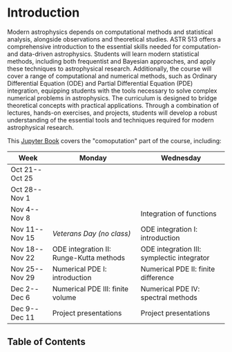 # Introduction

Modern astrophysics depends on computational methods and statistical
analysis, alongside observations and theoretical studies.
ASTR 513 offers a comprehensive introduction to the essential skills
needed for computation- and data-driven astrophysics.
Students will learn modern statistical methods, including both
frequentist and Bayesian approaches, and apply these techniques to
astrophysical research.
Additionally, the course will cover a range of computational and
numerical methods, such as Ordinary Differential Equation (ODE) and
Partial Differential Equation (PDE) integration, equipping students
with the tools necessary to solve complex numerical problems in
astrophysics.
The curriculum is designed to bridge theoretical concepts with
practical applications.
Through a combination of lectures, hands-on exercises, and projects,
students will develop a robust understanding of the essential tools
and techniques required for modern astrophysical research.

This
[Jupyter Book](https://jupyterbook.org/)
covers the "comoputation" part of the course, including:

| Week | Monday | Wednesday |
| --- | --- | --- |
| Oct 21--Oct 25 | [](data.md)                             | [](FT.md)                                  |
| Oct 28--Nov  1 | [](derive.md)                           | [](interpolate.md)                         |
| Nov  4--Nov  8 | [](opt.md)                              | Integration of functions                   |
| Nov 11--Nov 15 | *Veterans Day (no class)*               | ODE integration I: introduction            |
| Nov 18--Nov 22 | ODE integration II: Runge-Kutta methods | ODE integration III: symplectic integrator |
| Nov 25--Nov 29 | Numerical PDE I: introduction           | Numerical PDE II: finite difference        |
| Dec  2--Dec  6 | Numerical PDE III: finite volume        | Numerical PDE IV: spectral methods         |
| Dec  9--Dec 11 | Project presentations                   | Project presentations                      |


## Table of Contents

```{tableofcontents}
```
